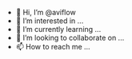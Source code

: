 - 👋 Hi, I’m @aviflow
- 👀 I’m interested in ...
- 🌱 I’m currently learning ...
- 💞️ I’m looking to collaborate on ...
- 📫 How to reach me ...

<!---
aviflow/aviflow is a ✨ special ✨ repository because its `README.md` (this file) appears on your GitHub profile.
You can click the Preview link to take a look at your changes.
--->

